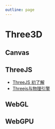 ```yaml
---
outline: page
---
```


# Three3D #

## Canvas ##

## ThreeJS ##

- [ThreeJS 初了解](/blog/2023-08/threejs_first_demo.md)
- [Threejs与物理引擎](/blog/2023-08/threejs_with_ball.md)

## WebGL ##

## WebGPU ##
